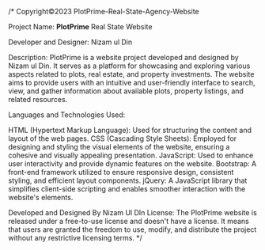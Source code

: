 /* Copyright©2023 PlotPrime-Real-State-Agency-Website

Project Name: **PlotPrime** Real State Website

Developer and Designer: Nizam ul Din

Description:
PlotPrime is a website project developed and designed by Nizam ul Din. It serves as a platform for showcasing and exploring various aspects related to plots, real estate, and property investments. The website aims to provide users with an intuitive and user-friendly interface to search, view, and gather information about available plots, property listings, and related resources.

Languages and Technologies Used:

HTML (Hypertext Markup Language): Used for structuring the content and layout of the web pages.
CSS (Cascading Style Sheets): Employed for designing and styling the visual elements of the website, ensuring a cohesive and visually appealing presentation.
JavaScript: Used to enhance user interactivity and provide dynamic features on the website.
Bootstrap: A front-end framework utilized to ensure responsive design, consistent styling, and efficient layout components.
jQuery: A JavaScript library that simplifies client-side scripting and enables smoother interaction with the website's elements.

Developed and Designed By Nizam Ul DIn
License:
The PlotPrime website is released under a free-to-use license and doesn't have a license. It means that users are granted the freedom to use, modify, and distribute the project without any restrictive licensing terms.  */

